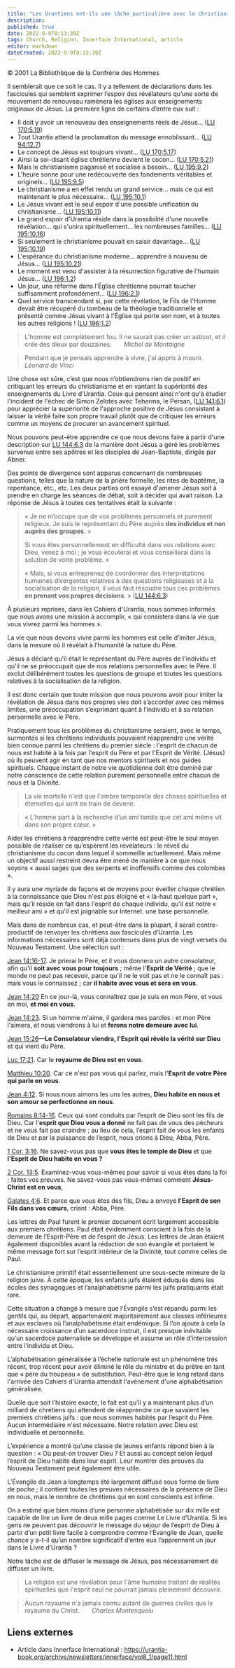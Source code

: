 ```yaml
---
title: "Les Urantiens ont-ils une tâche particulière avec le christianisme ?"
description: 
published: true
date: 2022-9-9T8:13:39Z
tags: Church, Religion, Innerface International, article
editor: markdown
dateCreated: 2022-9-9T8:13:39Z
---
```


<p class="v-card v-sheet theme--light gray lighten-3 px-2">© 2001 La Bibliothèque de la Confrérie des Hommes</p>


Il semblerait que ce soit le cas. Il y a tellement de déclarations dans les fascicules qui semblent exprimer l’espoir des révélateurs qu’une sorte de mouvement de renouveau ramènera les églises aux enseignements originaux de Jésus. La première ligne de certains d’entre eux suit :

- Il doit y avoir un renouveau des enseignements réels de Jésus... ([LU 170:5.19](/fr/The_Urantia_Book/170#p5_19))
- Tout Urantia attend la proclamation du message ennoblissant... ([LU 94:12.7](/fr/The_Urantia_Book/94#p12_7))
- Le concept de Jésus est toujours vivant... ([LU 170:5.17](/fr/The_Urantia_Book/170#p5_17))
- Ainsi la soi-disant église chrétienne devient le cocon... ([LU 170:5.21](/fr/The_Urantia_Book/170#p5_21))
- Mais le christianisme paganisé et socialisé a besoin... ([LU 195:9.2](/fr/The_Urantia_Book/195#p9_2))
- L'heure sonne pour une redécouverte des fondements véritables et originels... ([LU 195:9.5](/fr/The_Urantia_Book/195#p9_5))
- Le christianisme a en effet rendu un grand service... mais ce qui est maintenant le plus nécessaire... ([LU 195:10.1](/fr/The_Urantia_Book/195#p10_1))
- Le Jésus vivant est le seul espoir d'une possible unification du christianisme... ([LU 195:10.11](/fr/The_Urantia_Book/195#p10_11))
- Le grand espoir d'Urantia réside dans la possibilité d'une nouvelle révélation... qui s'unira spirituellement... les nombreuses familles... ([LU 195:10.16](/fr/The_Urantia_Book/195#p10_16))
- Si seulement le christianisme pouvait en saisir davantage... ([LU 195:10.19](/fr/The_Urantia_Book/195#p10_19))
- L'espérance du christianisme moderne... apprendre à nouveau de Jésus... ([LU 195:10.21](/fr/The_Urantia_Book/195#p10_21))
- Le moment est venu d'assister à la résurrection figurative de l'humain Jésus... ([LU 196:1.2](/fr/The_Urantia_Book/196#p1_2))
- Un jour, une réforme dans l'Église chrétienne pourrait toucher suffisamment profondément... ([LU 196:2.1](/fr/The_Urantia_Book/196#p2_1))
- Quel service transcendant si, par cette révélation, le Fils de l'Homme devait être récupéré du tombeau de la théologie traditionnelle et présenté comme Jésus vivant à l'Église qui porte son nom, et à toutes les autres religions ! ([LU 196:1.2](/fr/The_Urantia_Book/196#p1_2))

> L'homme est complètement fou. Il ne saurait pas créer un asticot, et il crée des dieux par douzaines.
> &nbsp; &nbsp; &nbsp; _Michel de Montaigne_

> Pendant que je pensais apprendre à vivre, j'ai appris à mourir.
> &nbsp; &nbsp; &nbsp; _Léonard de Vinci_

Une chose est sûre, c’est que nous n’obtiendrons rien de positif en critiquant les erreurs du christianisme et en vantant la supériorité des enseignements du Livre d’Urantia. Ceux qui pensent ainsi n'ont qu'à étudier l'incident de l'échec de Simon Zelotes avec Teherma, le Persan, ([LU 141:6.1](/fr/The_Urantia_Book/141#p6_1)) pour apprécier la supériorité de l'approche positive de Jésus consistant à laisser la vérité faire son propre travail plutôt que de critiquer les erreurs comme un moyens de procurer un avancement spirituel.

Nous pouvons peut-être apprendre ce que nous devons faire à partir d'une description sur [LU 144:6.3](/fr/The_Urantia_Book/144#p6_3) de la manière dont Jésus a géré les problèmes survenus entre ses apôtres et les disciples de Jean-Baptiste, dirigés par Abner.

Des points de divergence sont apparus concernant de nombreuses questions, telles que la nature de la prière formelle, les rites de baptême, la repentance, etc., etc. Les deux parties ont essayé d'amener Jésus soit à prendre en charge les séances de débat, soit à décider qui avait raison. La réponse de Jésus à toutes ces tentatives était la suivante :

> « Je ne m’occupe que de vos problèmes personnels et purement religieux. Je suis le représentant du Père auprès **des individus et non auprès des groupes**. »
> 
> Si vous êtes personnellement en difficulté dans vos relations avec Dieu, venez à moi ; je vous écouterai et vous conseillerai dans la solution de votre problème. »
> 
> « Mais, si vous entreprenez de coordonner des interprétations humaines divergentes relatives à des questions religieuses et à la socialisation de la religion, il vous faut résoudre tous ces problèmes **en prenant vos propres décisions**. » ([LU 144:6.3](/fr/The_Urantia_Book/144#p6_3))

À plusieurs reprises, dans les Cahiers d'Urantia, nous sommes informés que nous avons une mission à accomplir, « qui consistera dans la vie que vous vivrez parmi les hommes ».

La vie que nous devons vivre parmi les hommes est celle d’imiter Jésus, dans la mesure où il révélait à l’humanité la nature du Père.

Jésus a déclaré qu'il était le représentant du Père auprès de l'individu et qu'il ne se préoccupait que de nos relations personnelles avec le Père. Il exclut délibérément toutes les questions de groupe et toutes les questions relatives à la socialisation de la religion.

Il est donc certain que toute mission que nous pouvons avoir pour imiter la révélation de Jésus dans nos propres vies doit s’accorder avec ces mêmes limites, une préoccupation s’exprimant quant à l’individu et à sa relation personnelle avec le Père.

Pratiquement tous les problèmes du christianisme seraient, avec le temps, surmontés si les chrétiens individuels pouvaient réapprendre une vérité bien connue parmi les chrétiens du premier siècle : l'esprit de chacun de nous est habité à la fois par l'esprit du Père et par l'Esprit de Vérité. (Jésus) où ils peuvent agir en tant que nos mentors spirituels et nos guides spirituels. Chaque instant de notre vie quotidienne doit être dominé par notre conscience de cette relation purement personnelle entre chacun de nous et la Divinité.

> La vie mortelle n'est que l'ombre temporelle des choses spirituelles et éternelles qui sont en train de devenir.

> « L’homme part à la recherche d’un ami tandis que cet ami même vit dans son propre cœur. »

Aider les chrétiens à réapprendre cette vérité est peut-être le seul moyen possible de réaliser ce qu’espèrent les révélateurs : le réveil du christianisme du cocon dans lequel il sommeille actuellement. Mais même un objectif aussi restreint devra être mené de manière à ce que nous soyons « aussi sages que des serpents et inoffensifs comme des colombes ».

Il y aura une myriade de façons et de moyens pour éveiller chaque chrétien à la connaissance que Dieu n'est pas éloigné et « là-haut quelque part », mais qu'il réside en fait dans l'esprit de chaque individu, qu'il est notre « meilleur ami » et qu'il est joignable sur Internet. une base personnelle.

Mais dans de nombreux cas, et peut-être dans la plupart, il serait contre-productif de renvoyer les chrétiens aux fascicules d’Urantia. Les informations nécessaires sont déjà contenues dans plus de vingt versets du Nouveau Testament. Une sélection suit :

[Jean 14:16-17](/fr/Bible/John/14#v16). Je prierai le Père, et il vous donnera un autre consolateur, afin qu'il **soit avec vous pour toujours** ; même l'**Esprit de Vérité** ; que le monde ne peut pas recevoir, parce qu'il ne le voit pas et ne le connaît pas : mais vous le connaissez ; car **il habite avec vous et sera en vous**.

[Jean 14:20](/fr/Bible/John/14#v20) En ce jour-là, vous connaîtrez que je suis en mon Père, et vous en moi, **et moi en vous**.

[Jean 14:23](/fr/Bible/John/14#v23). Si un homme m'aime, il gardera mes paroles : et mon Père l'aimera, et nous viendrons à lui et **ferons notre demeure avec lui**.

[Jean 15:26](/fr/Bible/John/15#v26)—**Le Consolateur viendra, l'Esprit qui révèle la vérité sur Dieu** et qui vient du Père.

[Luc 17:21](/fr/Bible/Luke/17#v21). Car le **royaume de Dieu est en vous**.

[Matthieu 10:20](/fr/Bible/Matthew/10#v20). Car ce n'est pas vous qui parlez, mais l'**Esprit de votre Père qui parle en vous**.

[Jean 4:12](/fr/Bible/John/4#v12). Si nous nous aimons les uns les autres, **Dieu habite en nous et son amour se perfectionne en nous**.

[Romains 8:14-16](/fr/Bible/Romans/8#v14). Ceux qui sont conduits par l’esprit de Dieu sont les fils de Dieu. Car l'**esprit que Dieu vous a donné** ne fait pas de vous des pécheurs et ne vous fait pas craindre ; au lieu de cela, l’esprit fait de vous les enfants de Dieu et par la puissance de l’esprit, nous crions à Dieu, Abba, Père.

[1 Cor. 3:16](/fr/Bible/1_Corinthians/1#v16). Ne savez-vous pas que **vous êtes le temple de Dieu** et que **l'Esprit de Dieu habite en vous ?**

[2 Cor. 13:5](/fr/Bible/2_Corinthians/13#v5). Examinez-vous vous-mêmes pour savoir si vous êtes dans la foi ; faites vos preuves. Ne savez-vous pas vous-mêmes comment **Jésus-Christ est en vous**,

[Galates 4:6](/fr/Bible/Galatians/4#v6). Et parce que vous êtes des fils, Dieu a envoyé **l'Esprit de son Fils dans vos cœurs**, criant : Abba, Père.

Les lettres de Paul furent le premier document écrit largement accessible aux premiers chrétiens. Paul était évidemment conscient à la fois de la demeure de l’Esprit-Père et de l’esprit de Jésus. Les lettres de Jean étaient également disponibles avant la rédaction de son évangile et portaient le même message fort sur l’esprit intérieur de la Divinité, tout comme celles de Paul.

Le christianisme primitif était essentiellement une sous-secte mineure de la religion juive. À cette époque, les enfants juifs étaient éduqués dans les écoles des synagogues et l’analphabétisme parmi les juifs pratiquants était rare.

Cette situation a changé à mesure que l’Évangile s’est répandu parmi les gentils qui, au départ, appartenaient majoritairement aux classes inférieures et aux esclaves où l’analphabétisme était endémique. Si l’on ajoute à cela la nécessaire croissance d’un sacerdoce instruit, il est presque inévitable qu’un sacerdoce paternaliste se développe et assume un rôle d’intercession entre l’individu et Dieu.

L’alphabétisation généralisée à l’échelle nationale est un phénomène très récent, trop récent pour avoir éliminé le rôle du ministre et du prêtre en tant que « père du troupeau » de substitution. Peut-être que le long retard dans l'arrivée des Cahiers d'Urantia attendait l'avènement d'une alphabétisation généralisée.

Quelle que soit l’histoire exacte, le fait est qu’il y a maintenant plus d’un milliard de chrétiens qui attendent de réapprendre ce que savaient les premiers chrétiens juifs : que nous sommes habités par l’esprit du Père. Aucun intermédiaire n'est nécessaire. Notre relation avec Dieu est individuelle et personnelle.

L’expérience a montré qu’une classe de jeunes enfants répond bien à la question : « Où peut-on trouver Dieu ? Et aussi au concept selon lequel l’esprit de Dieu habite dans leur esprit. Leur montrer des preuves du Nouveau Testament peut également être utile.

L’Évangile de Jean a longtemps été largement diffusé sous forme de livre de poche ; il contient toutes les preuves nécessaires de la présence de Dieu en nous, mais le nombre de chrétiens qui en sont conscients est infime.

On a estimé que bien moins d’une personne alphabétisée sur dix mille est capable de lire un livre de deux mille pages comme Le Livre d’Urantia. Si les gens ne peuvent pas découvrir le message du séjour de l’esprit de Dieu à partir d’un petit livre facile à comprendre comme l’Évangile de Jean, quelle chance y a-t-il qu’un nombre significatif d’entre eux l’apprennent un jour dans le Livre d’Urantia ?

Notre tâche est de diffuser le message de Jésus, pas nécessairement de diffuser un livre.

> La religion est une révélation pour l'âme humaine traitant de réalités spirituelles que l'esprit seul ne pourrait jamais pleinement découvrir.

> Aucun royaume n'a jamais connu autant de guerres civiles que le royaume du Christ.
> &nbsp; &nbsp; &nbsp; _Charles Montesqueiu_

## Liens externes

- Article dans Innerface International : https://urantia-book.org/archive/newsletters/innerface/vol8_1/page11.html




